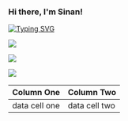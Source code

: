 






### Hi there, I'm Sinan!

[![Typing SVG](https://readme-typing-svg.demolab.com?font=Fira+Code&pause=1000&color=000000&random=false&width=435&lines=Computer+Engineer;Mobile+Application+Developer)](https://git.io/typing-svg)

![](http://github-profile-summary-cards.vercel.app/api/cards/profile-details?username=sdemir60&theme=yeblu)

![](http://github-profile-summary-cards.vercel.app/api/cards/repos-per-language?username=sdemir60&theme=yeblu)

![](http://github-profile-summary-cards.vercel.app/api/cards/most-commit-language?username=sdemir60&theme=yeblu)




| Column One    | Column Two    |                                                                                                                                                   
| ---           | ---           |                                                                                                                                                   
| data cell one | data cell two | 
